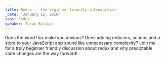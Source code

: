 ```yaml
---
title: Redux -  the beginner friendly introduction
_date: 'January 12, 2016'
tags: Redux
speaker: Toran Billups
---
```


Does the word flux make you anxious? Does adding reducers, actions and a store
to your JavaScript app sound like unnecessary complexity? Join me for a truly
beginner friendly discussion about redux and why predictable state changes are
the way forward!
